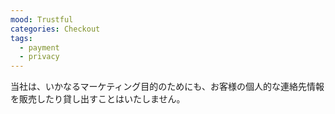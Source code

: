 ```yaml
---
mood: Trustful
categories: Checkout
tags:
  - payment
  - privacy
---
```

当社は、いかなるマーケティング目的のためにも、お客様の個人的な連絡先情報を販売したり貸し出すことはいたしません。